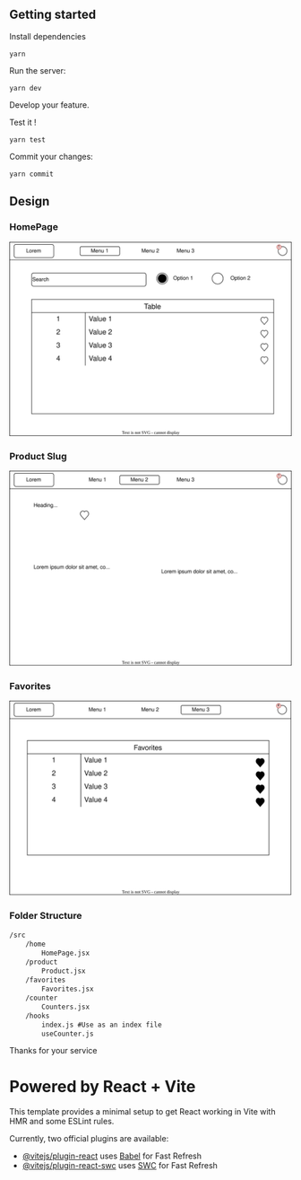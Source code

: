 ## Getting started

Install dependencies

```shell
yarn
```

Run the server:

```shell
yarn dev
```

Develop your feature.

Test it !

```shell
yarn test
```

Commit your changes:

```shell
yarn commit
```

## Design

### HomePage

![sales-homepage](.\docs\sales-homepage.drawio.svg)

### Product Slug

![sales-homepage](.\docs\sales-product.drawio.svg)

### Favorites

![sales-homepage](.\docs\sales-favorites.drawio.svg)

### Folder Structure

```
/src
    /home
        HomePage.jsx
    /product
        Product.jsx
    /favorites
        Favorites.jsx
    /counter
        Counters.jsx
    /hooks
        index.js #Use as an index file
        useCounter.js
```

Thanks for your service

# Powered by React + Vite

This template provides a minimal setup to get React working in Vite with HMR and some ESLint rules.

Currently, two official plugins are available:

- [@vitejs/plugin-react](https://github.com/vitejs/vite-plugin-react/blob/main/packages/plugin-react/README.md) uses [Babel](https://babeljs.io/) for Fast Refresh
- [@vitejs/plugin-react-swc](https://github.com/vitejs/vite-plugin-react-swc) uses [SWC](https://swc.rs/) for Fast Refresh
